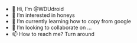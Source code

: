 - 👋 Hi, I’m @WDUdroid
- 👀 I’m interested in honeys
- 🌱 I’m currently learning how to copy from google
- 💞️ I’m looking to collaborate on ...
- 📫 How to reach me? Turn around

<!---
WDUdroid/WDUdroid is a ✨ special ✨ repository because its `README.md` (this file) appears on your GitHub profile.
You can click the Preview link to take a look at your changes.
--->
